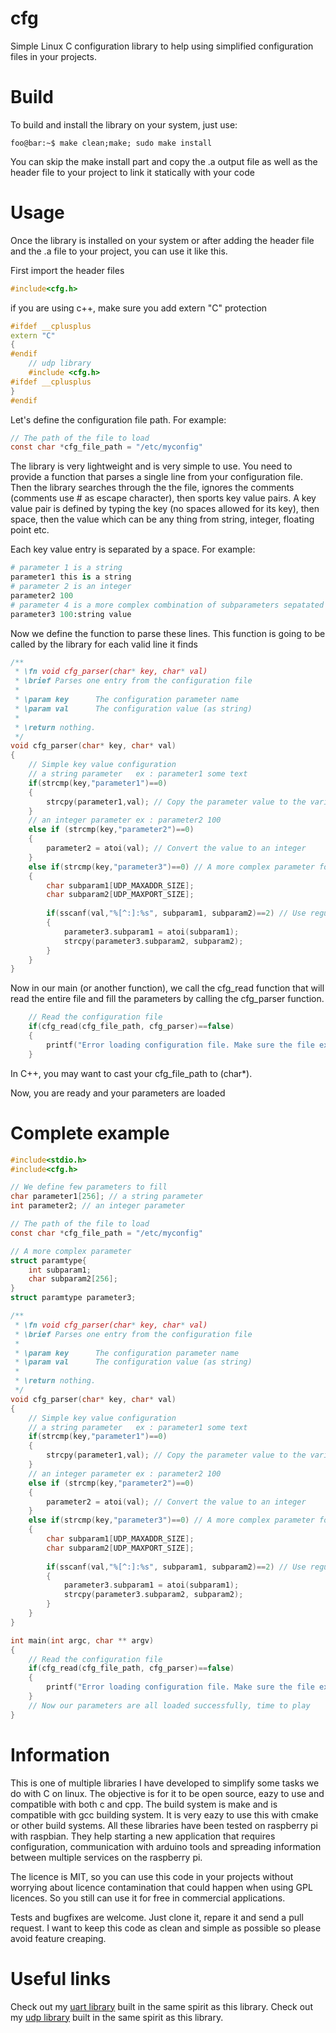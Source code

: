 # cfg
Simple Linux C configuration library to help using simplified configuration files in your projects.

# Build
To build and install the library on your system, just use:
```console
foo@bar:~$ make clean;make; sudo make install
```
You can skip the make install part and copy the .a output file as well as the header file to your project to link it statically with your code
# Usage
Once the library is installed on your system or after adding the header file and the .a file to your project, you can use it like this.

First import the header files
```c
#include<cfg.h>
```
if you are using c++, make sure you add extern "C" protection
```cpp
#ifdef __cplusplus
extern "C"
{
#endif
    // udp library
    #include <cfg.h>
#ifdef __cplusplus
}
#endif
```

Let's define the configuration file path. For example:
```c
// The path of the file to load
const char *cfg_file_path = "/etc/myconfig"

```

The library is very lightweight and is very simple to use. You need to provide a function that parses a single line from your configuration file. Then the library searches through the the file, ignores the comments (comments use # as escape character), then sports key value pairs.
A key value pair is defined by typing the key (no spaces allowed for its key), then space, then the value which can be any thing from string, integer, floating point etc. 

Each key value entry is separated by a space.
For example:
```python
# parameter 1 is a string
parameter1 this is a string
# parameter 2 is an integer
parameter2 100
# parameter 4 is a more complex combination of subparameters sepatated by [:]. For example here is a complex parameter that has two subparameters
parameter3 100:string value
```

Now we define the function to parse these lines. This function is going to be called by the library for each valid line it finds

```c
/**
 * \fn void cfg_parser(char* key, char* val)
 * \brief Parses one entry from the configuration file
 *
 * \param key      The configuration parameter name
 * \param val      The configuration value (as string)
 * 
 * \return nothing.
 */
void cfg_parser(char* key, char* val)
{
    // Simple key value configuration
    // a string parameter   ex : parameter1 some text
    if(strcmp(key,"parameter1")==0)
    {
        strcpy(parameter1,val); // Copy the parameter value to the variable
    }
    // an integer parameter ex : parameter2 100
    else if (strcmp(key,"parameter2")==0)
    {
        parameter2 = atoi(val); // Convert the value to an integer
    }
    else if(strcmp(key,"parameter3")==0) // A more complex parameter for example parameter3 100:hello
    {
        char subparam1[UDP_MAXADDR_SIZE];
        char subparam2[UDP_MAXPORT_SIZE];
        
        if(sscanf(val,"%[^:]:%s", subparam1, subparam2)==2) // Use regular expression to decompose the value into sub parameters here the 
        {
            parameter3.subparam1 = atoi(subparam1);
            strcpy(parameter3.subparam2, subparam2);
        }
    }     
}

```

Now in our main (or another function), we call the cfg_read function that will read the entire file and fill the parameters by calling the cfg_parser function.
```c
    // Read the configuration file
    if(cfg_read(cfg_file_path, cfg_parser)==false)
    {
        printf("Error loading configuration file. Make sure the file exists in %s\n", cfg_file_path);
    }
```
In C++, you may want to cast your cfg_file_path to (char*).

Now, you are ready and your parameters are loaded

# Complete example

```c
#include<stdio.h>
#include<cfg.h>

// We define few parameters to fill
char parameter1[256]; // a string parameter
int parameter2; // an integer parameter

// The path of the file to load
const char *cfg_file_path = "/etc/myconfig"

// A more complex parameter
struct paramtype{
    int subparam1;
    char subparam2[256];
}
struct paramtype parameter3;

/**
 * \fn void cfg_parser(char* key, char* val)
 * \brief Parses one entry from the configuration file
 *
 * \param key      The configuration parameter name
 * \param val      The configuration value (as string)
 * 
 * \return nothing.
 */
void cfg_parser(char* key, char* val)
{
    // Simple key value configuration
    // a string parameter   ex : parameter1 some text
    if(strcmp(key,"parameter1")==0)
    {
        strcpy(parameter1,val); // Copy the parameter value to the variable
    }
    // an integer parameter ex : parameter2 100
    else if (strcmp(key,"parameter2")==0)
    {
        parameter2 = atoi(val); // Convert the value to an integer
    }
    else if(strcmp(key,"parameter3")==0) // A more complex parameter for example parameter3 100:hello
    {
        char subparam1[UDP_MAXADDR_SIZE];
        char subparam2[UDP_MAXPORT_SIZE];
        
        if(sscanf(val,"%[^:]:%s", subparam1, subparam2)==2) // Use regular expression to decompose the value into sub parameters here the 
        {
            parameter3.subparam1 = atoi(subparam1);
            strcpy(parameter3.subparam2, subparam2);
        }
    }     
}

int main(int argc, char ** argv)
{
    // Read the configuration file
    if(cfg_read(cfg_file_path, cfg_parser)==false)
    {
        printf("Error loading configuration file. Make sure the file exists in %s\n", cfg_file_path);
    }
    // Now our parameters are all loaded successfully, time to play
}
```
# Information
This is one of multiple libraries I have developed to simplify some tasks we do with C on linux. The objective is for it to be open source, eazy to use and compatible with both c and cpp. The build system is make and is compatible with gcc building system. It is very eazy to use this with cmake or other build systems. All these libraries have been tested on raspberry pi with raspbian. They help starting a new application that requires configuration, communication with arduino tools and spreading information between multiple services on the raspberry pi.

The licence is MIT, so you can use this code in your projects without worrying about licence contamination that could happen when using GPL licences. So you still can use it for free in commercial applications.

Tests and bugfixes are welcome. Just clone it, repare it and send a pull request. I want to keep this code as clean and simple as possible so please avoid feature creaping.

# Useful links
Check out my [uart library](https://github.com/ParisNeo/uart) built in the same spirit as this library.
Check out my [udp library](https://github.com/ParisNeo/udp) built in the same spirit as this library.


